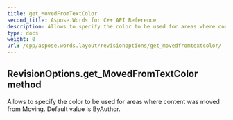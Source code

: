 ```yaml
---
title: get_MovedFromTextColor
second_title: Aspose.Words for C++ API Reference
description: Allows to specify the color to be used for areas where content was moved from Moving. Default value is ByAuthor. 
type: docs
weight: 0
url: /cpp/aspose.words.layout/revisionoptions/get_movedfromtextcolor/
---
```

## RevisionOptions.get_MovedFromTextColor method


Allows to specify the color to be used for areas where content was moved from Moving. Default value is ByAuthor. 


